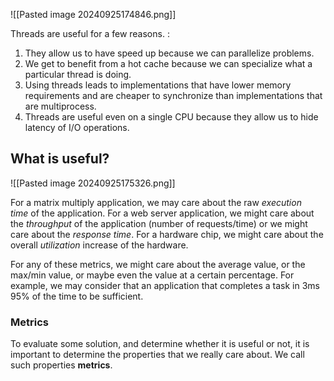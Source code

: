 ![[Pasted image 20240925174846.png]]

Threads are useful for a few reasons. :
1. They allow us to have speed up because we can parallelize problems.
2. We get to benefit from a hot cache because we can specialize what a particular thread is doing. 
3. Using threads leads to implementations that have lower memory requirements and are cheaper to synchronize than implementations that are multiprocess. 
4. Threads are useful even on a single CPU because they allow us to hide latency of I/O operations.
## What is useful?
![[Pasted image 20240925175326.png]]

For a matrix multiply application, we may care about the raw _execution time_ of the application. For a web server application, we might care about the _throughput_ of the application (number of requests/time) or we might care about the _response time_. For a hardware chip, we might care about the overall _utilization_ increase of the hardware.

For any of these metrics, we might care about the average value, or the max/min value, or maybe even the value at a certain percentage. For example, we may consider that an application that completes a task in 3ms 95% of the time to be sufficient.
### Metrics 

To evaluate some solution, and determine whether it is useful or not, it is important to determine the properties that we really care about. We call such properties **metrics**.

